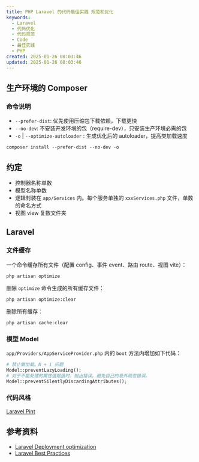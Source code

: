 ```yaml
---
title: PHP Laravel 的代码最佳实践 规范和优化
keywords:
  - Laravel
  - 代码优化
  - 代码规范
  - Code
  - 最佳实践
  - PHP
created: 2025-01-26 08:03:46
updated: 2025-01-26 08:03:46
---
```


## 生产环境的 Composer

### 命令说明

- `--prefer-dist`: 优先使用压缩包下载依赖，下载更快
- `--no-dev`: 不安装开发环境的包（require-dev），只安装生产环境必需的包
- `-o` | `--optimize-autoloader` : 生成优化后的 autoloader，提高类加载速度

```shell
composer install --prefer-dist --no-dev -o
```

## 约定

- 控制器名称单数
- 模型名称单数
- 逻辑封装在 `app/Services` 内。每个服务单独的 `xxxServices.php` 文件，单数的命名方式
- 视图 view 复数文件夹

## Laravel

### 文件缓存

一个命令缓存所有文件（配置 config、事件 event、路由 route、视图 vite）：

```shell
php artisan optimize
```

删除 `optimize` 命令生成的所有缓存文件：

```shell
php artisan optimize:clear
```

删除所有缓存：

```shell
php artisan cache:clear
```

### 模型 Model

`app/Providers/AppServiceProvider.php` 内的 `boot` 方法内增加如下代码：

```php
# 禁止懒加载。N + 1 问题
Model::preventLazyLoading();
# 对于不能处理的属性值赋值时，抛出错误。避免自己的意外疏忽错误。
Model::preventSilentlyDiscardingAttributes();
```

### 代码风格

[Laravel Pint](https://laravel.com/docs/11.x/pint)

## 参考资料

- [Laravel Deployment optimization](https://laravel.com/docs/11.x/deployment)
- [Laravel Best Practices](https://saasykit.com/blog/laravel-best-practices)
